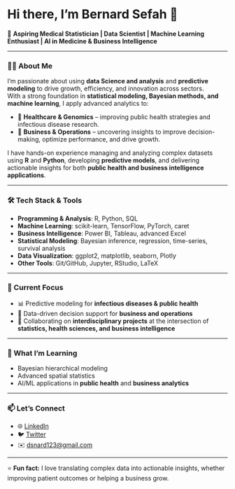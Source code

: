 # Hi there, I’m Bernard Sefah 👋  

🎯 **Aspiring Medical Statistician | Data Scientist | Machine Learning Enthusiast | AI in Medicine & Business Intelligence**

---

### 🧑‍💻 About Me  
I’m passionate about using **data Science and analysis** and **predictive modeling** to drive growth, efficiency, and innovation across sectors.  
With a strong foundation in **statistical modeling, Bayesian methods, and machine learning**, I apply advanced analytics to:  

- 🧬 **Healthcare & Genomics** – improving public health strategies and infectious disease research.  
- 💼 **Business & Operations** – uncovering insights to improve decision-making, optimize performance, and drive growth.  

I have hands-on experience managing and analyzing complex datasets using **R** and **Python**, developing **predictive models**, and delivering actionable insights for both **public health and business intelligence applications**.

---

### 🛠️ Tech Stack & Tools  
- **Programming & Analysis**: R, Python, SQL  
- **Machine Learning**: scikit-learn, TensorFlow, PyTorch, caret  
- **Business Intelligence**: Power BI, Tableau, advanced Excel  
- **Statistical Modeling**: Bayesian inference, regression, time-series, survival analysis  
- **Data Visualization**: ggplot2, matplotlib, seaborn, Plotly  
- **Other Tools**: Git/GitHub, Jupyter, RStudio, LaTeX  

---

### 🚀 Current Focus  
- 📊 Predictive modeling for **infectious diseases & public health**  
- 💼 Data-driven decision support for **business and operations**  
- 🤝 Collaborating on **interdisciplinary projects** at the intersection of **statistics, health sciences, and business intelligence**  

---

### 🌱 What I’m Learning  
- Bayesian hierarchical modeling  
- Advanced spatial statistics  
- AI/ML applications in **public health** and **business analytics**  

---

### 📫 Let’s Connect  
- 🌐 [LinkedIn](bernard-sefah)  
- 🐦 [Twitter](#)  
- ✉️ dsnard123@gmail.com  

---

⭐️ **Fun fact:** I love translating complex data into actionable insights,  whether improving patient outcomes or helping a business grow.  
